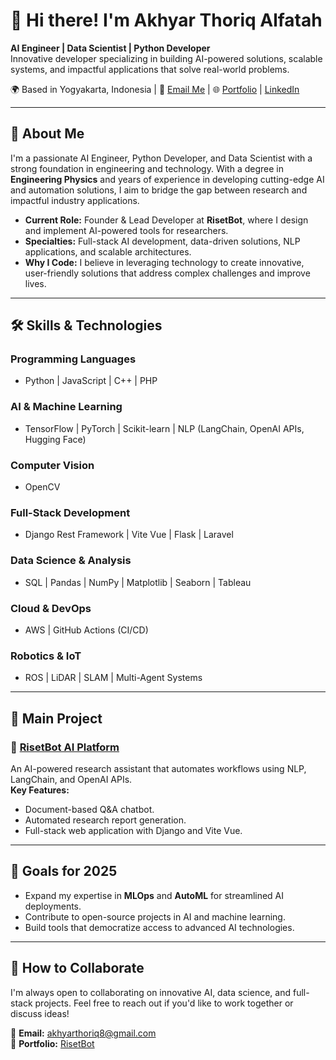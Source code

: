 # 👋 Hi there! I'm Akhyar Thoriq Alfatah  

**AI Engineer | Data Scientist | Python Developer**  
Innovative developer specializing in building AI-powered solutions, scalable systems, and impactful applications that solve real-world problems.  

🌍 Based in Yogyakarta, Indonesia | 📧 [Email Me](mailto:akhyarthoriq8@gmail.com) | 🌐 [Portfolio](https://risetbot.com/en/) | [LinkedIn](https://www.linkedin.com/in/akhyarthoriq)  

---

## 🚀 About Me  

I'm a passionate AI Engineer, Python Developer, and Data Scientist with a strong foundation in engineering and technology. With a degree in **Engineering Physics** and years of experience in developing cutting-edge AI and automation solutions, I aim to bridge the gap between research and impactful industry applications.  

- **Current Role:** Founder & Lead Developer at **RisetBot**, where I design and implement AI-powered tools for researchers.  
- **Specialties:** Full-stack AI development, data-driven solutions, NLP applications, and scalable architectures.  
- **Why I Code:** I believe in leveraging technology to create innovative, user-friendly solutions that address complex challenges and improve lives.  

---

## 🛠️ Skills & Technologies  

### **Programming Languages**  
- Python | JavaScript | C++ | PHP  

### **AI & Machine Learning**  
- TensorFlow | PyTorch | Scikit-learn | NLP (LangChain, OpenAI APIs, Hugging Face)

### **Computer Vision**  
- OpenCV  

### **Full-Stack Development**  
- Django Rest Framework | Vite Vue | Flask | Laravel  

### **Data Science & Analysis**  
- SQL | Pandas | NumPy | Matplotlib | Seaborn | Tableau  

### **Cloud & DevOps**  
- AWS | GitHub Actions (CI/CD)

### **Robotics & IoT**  
- ROS | LiDAR | SLAM | Multi-Agent Systems  

---

## 💼 Main Project  

### 🔹 [RisetBot AI Platform](https://risetbot.com/en/)  
An AI-powered research assistant that automates workflows using NLP, LangChain, and OpenAI APIs.  
**Key Features:**  
- Document-based Q&A chatbot.  
- Automated research report generation.  
- Full-stack web application with Django and Vite Vue.  

---

## 🎯 Goals for 2025  
- Expand my expertise in **MLOps** and **AutoML** for streamlined AI deployments.  
- Contribute to open-source projects in AI and machine learning.  
- Build tools that democratize access to advanced AI technologies.  

---

## 🌱 How to Collaborate  
I'm always open to collaborating on innovative AI, data science, and full-stack projects. Feel free to reach out if you'd like to work together or discuss ideas!  

📧 **Email:** [akhyarthoriq8@gmail.com](mailto:akhyarthoriq8@gmail.com)  
💼 **Portfolio:** [RisetBot](https://risetbot.com/en/)  
